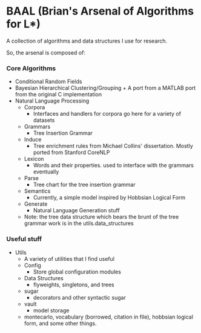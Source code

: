 # BAAL (Brian's Arsenal of Algorithms for L*)

A collection of algorithms and data structures I use for research.

So, the arsenal is composed of: 

### Core Algorithms 
* Conditional Random Fields
* Bayesian Hierarchical Clustering/Grouping 
        + A port from a MATLAB port from the original C implementation
* Natural Language Processing
    - Corpora
        + Interfaces and handlers for corpora go here for a variety of datasets
    - Grammars
        + Tree Insertion Grammar
    - Induce
        + Tree enrichment rules from Michael Collins' dissertation. Mostly ported from Stanford CoreNLP
    - Lexicon
        + Words and their properties. used to interface with the grammars eventually
    - Parse
        + Tree chart for the tree insertion grammar
    - Semantics
        + Currently, a simple model inspired by Hobbsian Logical Form
    - Generate
        + Natural Language Generation stuff
    - Note: the tree data structure which bears the brunt of the tree grammar work is in the utils.data_structures

### Useful stuff
* Utils
    - A variety of utilities that I find useful
    - Config
        + Store global configuration modules
    - Data Structures
        + flyweights, singletons, and trees
    - sugar
        + decorators and other syntactic sugar
    - vault
        + model storage
    - montecarlo, vocabulary (borrowed, citation in file), hobbsian logical form, and some other things. 
